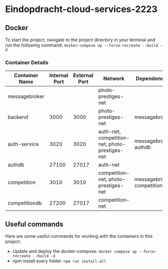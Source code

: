 # Eindopdracht-cloud-services-2223

## Docker

To start the project, navigate to the project directory in your terminal and run the following command:
`docker-compose up --force-recreate --build -d`


### Container Details

| Container Name | Internal Port | External Port | Network                | Dependencies        |
|----------------|---------------|---------------|-----------------------|---------------------|
| messagebroker  |               |               | photo-prestiges-net    |                     |
| backend        | 3000          | 3000          | photo-prestiges-net    | messagebroker       |
| auth-service   | 3020          | 3020          | auth-net, competition-net, photo-prestiges-net | messagebroker, authdb |
| authdb         | 27100         | 27017         | auth-net               |                     |
| competition    | 3010          | 3010          | competition-net, photo-prestiges-net | messagebroker, competitiondb |
| competitiondb  | 27200         | 27017         | competition-net        |                     |


## Useful commands
Here are some useful commands for working with the containers in this project:

- Update and deploy the docker-compose: `docker compose up --force-recreate --build -d`
- npm install every folder: `npm run install-all`
